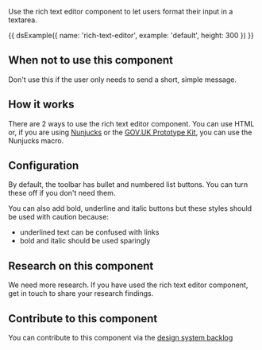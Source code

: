 Use the rich text editor component to let users format their input in a textarea.

{{ dsExample({
  name: 'rich-text-editor',
  example: 'default',
  height: 300
}) }}

## When not to use this component

Don't use this if the user only needs to send a short, simple message.

## How it works

There are 2 ways to use the rich text editor component. You can use HTML or, if you are using [Nunjucks](https://mozilla.github.io/nunjucks/) or the [GOV.UK Prototype Kit](https://govuk-prototype-kit.herokuapp.com/), you can use the Nunjucks macro.

## Configuration

By default, the toolbar has bullet and numbered list buttons. You can turn these off if you don't need them.

You can also add bold, underline and italic buttons but these styles should be used with caution because:

- underlined text can be confused with links
- bold and italic should be used sparingly

## Research on this component

We need more research. If you have used the rich text editor component, get in touch to share your research findings.

## Contribute to this component

You can contribute to this component via the [design system backlog](https://github.com/skillsfundingagency/das-design-system/issues/44)
